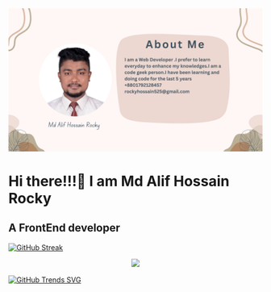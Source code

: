 <img src="./image/banner.jpg">

<h1>Hi there!!!🥰 I am Md Alif Hossain Rocky</h1>
<h2>A FrontEnd developer</h2>

[![GitHub Streak](https://github-readme-streak-stats.herokuapp.com?user=ROCKHOSSAIN)](https://git.io/streak-stats)

<p align="center">
  <a href="https://skillicons.dev">
    <img src="https://skillicons.dev/icons?i=git,cs,cpp,css,firebase,html,ai,js,nodejs,nextjs,vite,express" />
  </a>
</p>

[![GitHub Trends SVG](https://api.githubtrends.io/user/svg/ROCKHOSSAIN/langs)](https://githubtrends.io)
